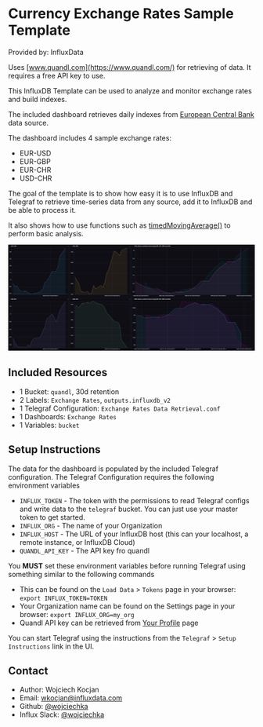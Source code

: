 # Currency Exchange Rates Sample Template

Provided by: InfluxData

Uses [www.quandl.com](https://www.quandl.com/) for retrieving of data. It requires a free API key to use.

This InfluxDB Template can be used to analyze and monitor exchange rates and build indexes.

The included dashboard retrieves daily indexes from [European Central Bank](https://www.quandl.com/data/ECB-European-Central-Bank) data source.

The dashboard includes 4 sample exchange rates:
- EUR-USD
- EUR-GBP
- EUR-CHR
- USD-CHR

The goal of the template is to show how easy it is to use InfluxDB and Telegraf to retrieve time-series data from any source, add it to InfluxDB and be able to process it.

It also shows how to use functions such as [timedMovingAverage()](https://v2.docs.influxdata.com/v2.0/reference/flux/stdlib/built-in/transformations/aggregates/timedmovingaverage/) to perform basic analysis.

![Exchange Rates Screenshot](img/exchange-rates-dashboard.png)

## Included Resources

  - 1 Bucket: `quandl`, 30d retention
  - 2 Labels: `Exchange Rates`, `outputs.influxdb_v2`
  - 1 Telegraf Configuration: `Exchange Rates Data Retrieval.conf`
  - 1 Dashboards: `Exchange Rates`
  - 1 Variables: `bucket`

## Setup Instructions
    
  The data for the dashboard is populated by the included Telegraf configuration. The Telegraf Configuration requires the following environment variables
    
  - `INFLUX_TOKEN` - The token with the permissions to read Telegraf configs and write data to the `telegraf` bucket. You can just use your master token to get started.
  - `INFLUX_ORG` - The name of your Organization
  - `INFLUX_HOST` - The URL of your InfluxDB host (this can your localhost, a remote instance, or InfluxDB Cloud)
  - `QUANDL_API_KEY` - The API key fro quandl

  You **MUST** set these environment variables before running Telegraf using something similar to the following commands
    
  - This can be found on the `Load Data` > `Tokens` page in your browser: `export INFLUX_TOKEN=TOKEN`
  - Your Organization name can be found on the Settings page in your browser: `export INFLUX_ORG=my_org`
  - Quandl API key can be retrieved from [Your Profile](https://www.quandl.com/account/profile) page

  You can start Telegraf using the instructions from the `Telegraf` > `Setup Instructions` link in the UI.

## Contact

- Author: Wojciech Kocjan
- Email: wkocjan@influxdata.com
- Github: [@wojciechka](https://github.com/wojciechka)
- Influx Slack: [@wojciechka](https://influxdata.com/slack)

